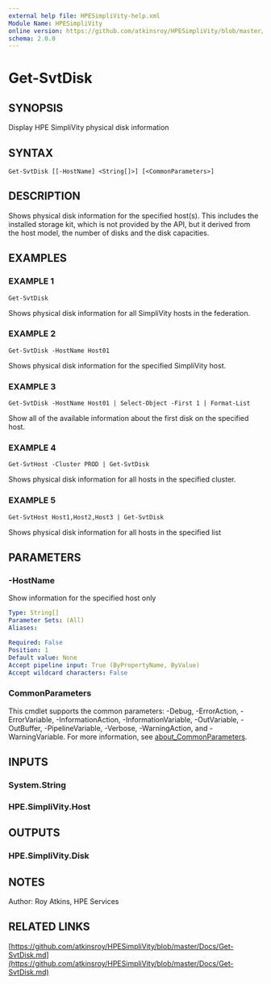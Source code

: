 ```yaml
---
external help file: HPESimpliVity-help.xml
Module Name: HPESimpliVity
online version: https://github.com/atkinsroy/HPESimpliVity/blob/master/Docs/Get-SvtDisk.md
schema: 2.0.0
---
```


# Get-SvtDisk

## SYNOPSIS
Display HPE SimpliVity physical disk information

## SYNTAX

```
Get-SvtDisk [[-HostName] <String[]>] [<CommonParameters>]
```

## DESCRIPTION
Shows physical disk information for the specified host(s).
This includes the
installed storage kit, which is not provided by the API, but it derived from
the host model, the number of disks and the disk capacities.

## EXAMPLES

### EXAMPLE 1
```
Get-SvtDisk
```

Shows physical disk information for all SimpliVity hosts in the federation.

### EXAMPLE 2
```
Get-SvtDisk -HostName Host01
```

Shows physical disk information for the specified SimpliVity host.

### EXAMPLE 3
```
Get-SvtDisk -HostName Host01 | Select-Object -First 1 | Format-List
```

Show all of the available information about the first disk on the specified host.

### EXAMPLE 4
```
Get-SvtHost -Cluster PROD | Get-SvtDisk
```

Shows physical disk information for all hosts in the specified cluster.

### EXAMPLE 5
```
Get-SvtHost Host1,Host2,Host3 | Get-SvtDisk
```

Shows physical disk information for all hosts in the specified list

## PARAMETERS

### -HostName
Show information for the specified host only

```yaml
Type: String[]
Parameter Sets: (All)
Aliases:

Required: False
Position: 1
Default value: None
Accept pipeline input: True (ByPropertyName, ByValue)
Accept wildcard characters: False
```

### CommonParameters
This cmdlet supports the common parameters: -Debug, -ErrorAction, -ErrorVariable, -InformationAction, -InformationVariable, -OutVariable, -OutBuffer, -PipelineVariable, -Verbose, -WarningAction, and -WarningVariable. For more information, see [about_CommonParameters](http://go.microsoft.com/fwlink/?LinkID=113216).

## INPUTS

### System.String
### HPE.SimpliVity.Host
## OUTPUTS

### HPE.SimpliVity.Disk
## NOTES
Author: Roy Atkins, HPE Services

## RELATED LINKS

[https://github.com/atkinsroy/HPESimpliVity/blob/master/Docs/Get-SvtDisk.md](https://github.com/atkinsroy/HPESimpliVity/blob/master/Docs/Get-SvtDisk.md)


